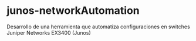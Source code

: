 # junos-networkAutomation
Desarrollo de una herramienta que automatiza configuraciones en switches Juniper Networks EX3400 (Junos)
